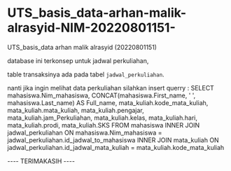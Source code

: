 # UTS_basis_data-arhan-malik-alrasyid-NIM-20220801151-
UTS_basis_data 
arhan malik alrasyid (20220801151)

database ini terkonsep untuk jadwal perkuliahan,

table transaksinya ada pada tabel `jadwal_perkuliahan`.

nanti jika ingin melihat data perkuliahan silahkan insert querry : 
SELECT
	mahasiswa.Nim_mahasiswa, 
	CONCAT(mahasiswa.First_name, ' ', mahasiswa.Last_name) AS Full_name, 
	mata_kuliah.kode_mata_kuliah, 
	mata_kuliah.mata_kuliah, 
	mata_kuliah.pengajar, 
	mata_kuliah.jam_Perkuliahan, 
	mata_kuliah.kelas, 
	mata_kuliah.hari, 
	mata_kuliah.prodi, 
	mata_kuliah.SKS
FROM
	mahasiswa
	INNER JOIN
	jadwal_perkuliahan
	ON 
		mahasiswa.Nim_mahasiswa = jadwal_perkuliahan.id_jadwal_to_mahasiswa
	INNER JOIN
	mata_kuliah
	ON 
		jadwal_perkuliahan.id_jadwal_mata_kuliah = mata_kuliah.kode_mata_kuliah



---- TERIMAKASIH ----
